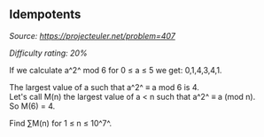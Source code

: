 Idempotents
-----------

*Source: https://projecteuler.net/problem=407*


*Difficulty rating: 20%*

If we calculate a^2^ mod 6 for 0 ≤ a ≤ 5 we get: 0,1,4,3,4,1.

The largest value of a such that a^2^ ≡ a mod 6 is 4.\
 Let's call M(n) the largest value of a \< n such that a^2^ ≡ a (mod
n).\
 So M(6) = 4.

Find ∑M(n) for 1 ≤ n ≤ 10^7^.
